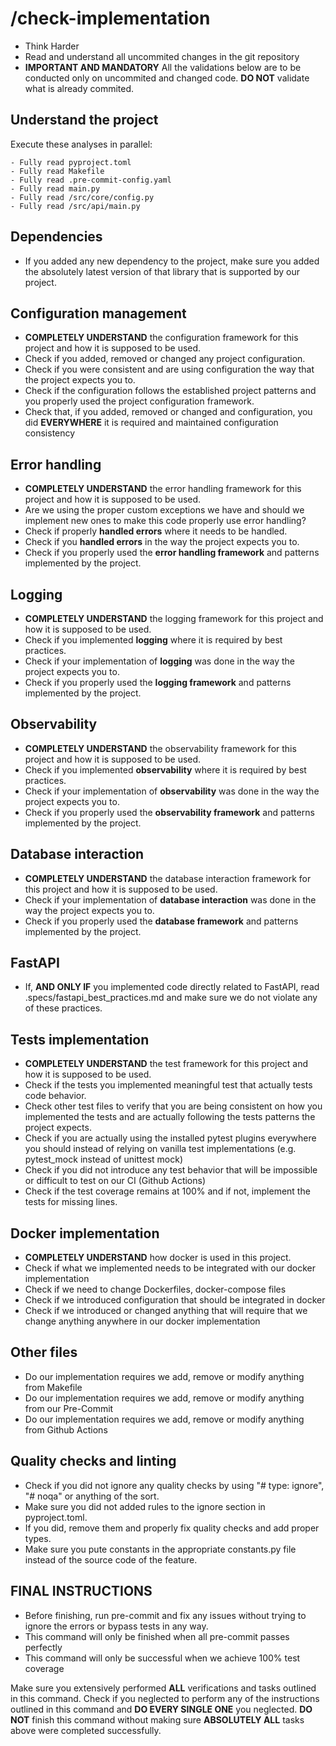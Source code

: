 # /check-implementation

- Think Harder
- Read and understand all uncommited changes in the git repository
- **IMPORTANT AND MANDATORY** All the validations below are to be conducted only on uncommited and changed code. **DO NOT** validate what is already commited.

## Understand the project

Execute these analyses in parallel:
```
- Fully read pyproject.toml
- Fully read Makefile
- Fully read .pre-commit-config.yaml
- Fully read main.py
- Fully read /src/core/config.py
- Fully read /src/api/main.py
```

## Dependencies

- If you added any new dependency to the project, make sure you added the absolutely latest version of that library that is supported by our project.

## Configuration management

- **COMPLETELY UNDERSTAND** the configuration framework for this project and how it is supposed to be used.
- Check if you added, removed or changed any project configuration.
- Check if you were consistent and are using configuration the way that the project expects you to.
- Check if the configuration follows the established project patterns and you properly used the project configuration framework.
- Check that, if you added, removed or changed and configuration, you did **EVERYWHERE** it is required and maintained configuration consistency

## Error handling

- **COMPLETELY UNDERSTAND** the error handling framework for this project and how it is supposed to be used.
- Are we using the proper custom exceptions we have and should we implement new ones to make this code properly use error handling?
- Check if properly **handled errors** where it needs to be handled.
- Check if you **handled errors** in the way the project expects you to.
- Check if you properly used the **error handling framework** and patterns implemented by the project.

## Logging

- **COMPLETELY UNDERSTAND** the logging framework for this project and how it is supposed to be used.
- Check if you implemented **logging** where it is required by best practices.
- Check if your implementation of **logging** was done in the way the project expects you to.
- Check if you properly used the **logging framework** and patterns implemented by the project.

## Observability

- **COMPLETELY UNDERSTAND** the observability framework for this project and how it is supposed to be used.
- Check if you implemented **observability** where it is required by best practices.
- Check if your implementation of **observability** was done in the way the project expects you to.
- Check if you properly used the **observability framework** and patterns implemented by the project.

## Database interaction

- **COMPLETELY UNDERSTAND** the database interaction framework for this project and how it is supposed to be used.
- Check if your implementation of **database interaction** was done in the way the project expects you to.
- Check if you properly used the **database framework** and patterns implemented by the project.

## FastAPI

- If, **AND ONLY IF** you implemented code directly related to FastAPI, read .specs/fastapi_best_practices.md and make sure we do not violate any of these practices.

## Tests implementation

- **COMPLETELY UNDERSTAND** the test framework for this project and how it is supposed to be used.
- Check if the tests you implemented meaningful test that actually tests code behavior.
- Check other test files to verify that you are being consistent on how you implemented the tests and are actually following the tests patterns the project expects.
- Check if you are actually using the installed pytest plugins everywhere you should instead of relying on vanilla test implementations (e.g. pytest_mock instead of unittest mock)
- Check if you did not introduce any test behavior that will be impossible or difficult to test on our CI (Github Actions)
- Check if the test coverage remains at 100% and if not, implement the tests for missing lines.

## Docker implementation

- **COMPLETELY UNDERSTAND** how docker is used in this project.
- Check if what we implemented needs to be integrated with our docker implementation
- Check if we need to change Dockerfiles, docker-compose files
- Check if we introduced configuration that should be integrated in docker
- Check if we introduced or changed anything that will require that we change anything anywhere in our docker implementation

## Other files

- Do our implementation requires we add, remove or modify anything from Makefile
- Do our implementation requires we add, remove or modify anything from our Pre-Commit
- Do our implementation requires we add, remove or modify anything from Github Actions

## Quality checks and linting

- Check if you did not ignore any quality checks by using "# type: ignore", "# noqa" or anything of the sort.
- Make sure you did not added rules to the ignore section in pyproject.toml.
- If you did, remove them and properly fix quality checks and add proper types.
- Make sure you pute constants in the appropriate constants.py file instead of the source code of the feature.

## **FINAL INSTRUCTIONS**

- Before finishing, run pre-commit and fix any issues without trying to ignore the errors or bypass tests in any way.
- This command will only be finished when all pre-commit passes perfectly
- This command will only be successful when we achieve 100% test coverage

Make sure you extensively performed **ALL** verifications and tasks outlined in this command.
Check if you neglected to perform any of the instructions outlined in this command and **DO EVERY SINGLE ONE** you neglected.
**DO NOT** finish this command without making sure **ABSOLUTELY ALL** tasks above were completed successfully.
